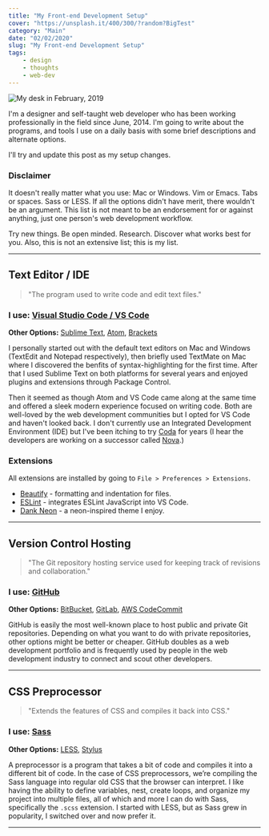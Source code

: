 ```yaml
---
title: "My Front-end Development Setup"
cover: "https://unsplash.it/400/300/?random?BigTest"
category: "Main"
date: "02/02/2020"
slug: "My Front-end Development Setup"
tags:
    - design
    - thoughts
    - web-dev
---
```


<!--- NOTE: Today is 02/02/2020 - the first global palindrome day in 909 years --->

![My desk in February, 2019](/Desk-17-03-2020.jpg)


I'm a designer and self-taught web developer who has been working professionally in the field since June, 2014. I'm going to write about the programs, and tools I use on a daily basis with some brief descriptions and alternate options.

I'll try and update this post as my setup changes.

<div class="note">
    <h3>Disclaimer</h3>
    <p>
        It doesn't really matter what you use: Mac or Windows. Vim or Emacs. Tabs or spaces. Sass or LESS. If all the options didn't have merit, there wouldn't be an argument. This list is not meant to be an endorsement for or against anything, just one person's web development workflow.
    </p>
    <p>
        Try new things. Be open minded. Research. Discover what works best for you. Also, this is not an extensive list; this is my list.
    </p>
</div>

***

## Text Editor / IDE

> "The program used to write code and edit text files."

### **I use:** [Visual Studio Code / VS Code](http://code.visualstudio.com/)

**Other Options:** [Sublime Text](https://www.sublimetext.com/), [Atom](https://atom.io/), [Brackets](http://brackets.io/)

I personally started out with the default text editors on Mac and Windows (TextEdit and Notepad respectively), then briefly used TextMate on Mac where I discovered the benfits of syntax-highlighting for the first time. After that I used Sublime Text on both platforms for several years and enjoyed plugins and extensions through Package Control.

Then it seemed as though Atom and VS Code came along at the same time and offered a sleek modern experience focused on writing code. Both are well-loved by the web development communities but I opted for VS Code and haven't looked back. I don't currently use an Integrated Development Environment (IDE) but I've been itching to try [Coda](https://panic.com/coda/) for years (I hear the developers are working on a successor called [Nova](https://panic.com/nova/).)

### Extensions

All extensions are installed by going to `File > Preferences > Extensions`.

- [Beautify](https://github.com/brackets-beautify/brackets-beautify) - formatting and indentation for files.
- [ESLint](https://github.com/Microsoft/vscode-eslint) - integrates ESLint JavaScript into VS Code.
- [Dank Neon](https://github.com/DankNeon/vscode) - a neon-inspired theme I enjoy.

***

## Version Control Hosting

> "The Git repository hosting service used for keeping track of revisions and collaboration."

### **I use:** [GitHub](https://github.com/)

**Other Options:** [BitBucket](https://bitbucket.org), [GitLab](https://about.gitlab.com/), [AWS CodeCommit](https://aws.amazon.com/codecommit/)

GitHub is easily the most well-known place to host public and private Git repositories. Depending on what you want to do with private repositories, other options might be better or cheaper. GitHub doubles as a web development portfolio and is frequently used by people in the web development industry to connect and scout other developers.

***

## CSS Preprocessor

> "Extends the features of CSS and compiles it back into CSS."

### **I use:** [Sass](http://sass-lang.com/)

**Other Options:** [LESS](http://lesscss.org/), [Stylus](http://stylus-lang.com/)

A preprocessor is a program that takes a bit of code and compiles it into a different bit of code. In the case of CSS preprocessors, we’re compiling the Sass language into regular old CSS that the browser can interpret. I like having the ability to define variables, nest, create loops, and organize my project into multiple files, all of which and more I can do with Sass, specifically the `.scss` extension. I started with LESS, but as Sass grew in popularity, I switched over and now prefer it.

---

